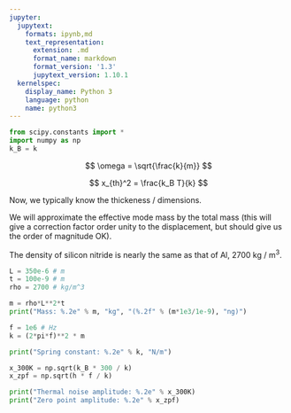 ```yaml
---
jupyter:
  jupytext:
    formats: ipynb,md
    text_representation:
      extension: .md
      format_name: markdown
      format_version: '1.3'
      jupytext_version: 1.10.1
  kernelspec:
    display_name: Python 3
    language: python
    name: python3
---
```


```python
from scipy.constants import *
import numpy as np
k_B = k
```

$$
\omega = \sqrt{\frac{k}{m}}
$$

$$
x_{th}^2 = \frac{k_B T}{k}
$$

Now, we typically know the thickeness / dimensions. 

We will approximate the effective mode mass by the total mass (this will give a correction factor order unity to the displacement, but should give us the order of magnitude OK). 

The density of silicon nitride is nearly the same as that of Al, 2700 kg / m$^3$.

```python
L = 350e-6 # m
t = 100e-9 # m
rho = 2700 # kg/m^3

m = rho*L**2*t
print("Mass: %.2e" % m, "kg", "(%.2f" % (m*1e3/1e-9), "ng)")
```

```python
f = 1e6 # Hz
k = (2*pi*f)**2 * m

print("Spring constant: %.2e" % k, "N/m")
```

```python
x_300K = np.sqrt(k_B * 300 / k)
x_zpf = np.sqrt(h * f / k)

print("Thermal noise amplitude: %.2e" % x_300K)
print("Zero point amplitude: %.2e" % x_zpf)
```

